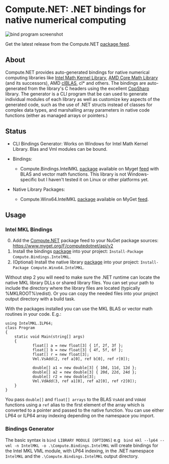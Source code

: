 # Compute.NET: .NET bindings for native numerical computing
![bind program screenshot](https://lh3.googleusercontent.com/2RbLRXz9dAq5_sFpDNa6zp81bUFRzBmaAr0EVUOZrNYgs89Ni_RYpDLQ69Vai8L1m0-zGwbputYat3EmmQAMuZpRlWehfnW3sPUm8irAnEodaVGxWfiAGL5msiGUTmVGyzEpoVekJUVRyUlSFl5HrYD0MW1T-yzHc6VtxJICWW2nUIneSxZiiewLqKfXaw7VEWLr_zBctJ9buuTib2LNZEHKMg2xuBEc6ld5FbC86Gqj-PS1Mh-j15ekrboaVpQmUCr7sokiY1xPYgcE9bAYH8iLmCacX-Ndoqg_eL6KVf7WJnHb4XZYEcRtsspV8E1j_l6Yyf5HM-ini2RSJZjpgj8l8TgBiTkFZn3GU1gZWf9iHyXkNZVjmA4ldluhIgaCyhD_68Vg6HEtVoTblRrMoT7DaRGGVd6QHd7DdjxlJJoxDACwx7HlFX_FzN6TsDJglkSaxalYfQ7xozNiYvbto7bhvnsbNRisDqSuso3E3JYVqnBool64S3CJmfx2bflIKnJ8ZmDe3zvu2jWwJMqzKLR0HUp_I3UYiiOYTj4Hzl8D5zS7jLifrpWHfVpu2X-QrZQcUJNGWKsPRrjdT3H6gAEPBNnwaVxprctX9w4=w845-h394-no)

Get the latest release from the Compute.NET [package feed](https://www.myget.org/feed/Packages/computedotnet).

## About
Compute.NET provides auto-generated bindings for native numerical computing libraries like [Intel Math Kernel Library](https://software.intel.com/en-us/mkl), [AMD Core Math Library](https://developer.amd.com/tools-and-sdks/archive/acml-downloads-resources/) (and its successors), AMD [clBLAS](https://gpuopen.com/compute-product/clblas/), cl* and others. The bindings are auto-generated from the library's C headers using the excellent [CppSharp](https:/github.com/Mono/CppSharp) library. The generator is a CLI program that be can used to generate individual modules of each library as well as customize key aspects of the generated code, such as the use of .NET structs instead of classes for complex data types, and marshalling array parameters in native code functions (either as managed arrays or pointers.) 

## Status
* CLI Bindings Generator: Works on Windows for Intel Math Kernel Library. Blas and Vml modules can be bound.

* Bindings: 
	* Compute.Bindings.IntelMKL [package](https://www.myget.org/feed/computedotnet/package/nuget/Compute.Bindings.IntelMKL) available on Myget [feed](https://www.myget.org/F/computedotnet/api/v2) with BLAS and vector math functions. This library is not Windows-specific but I haven't tested it on Linux or other platforms yet.

* Native Library Packages: 
	* Compute.Winx64.IntelMKL [package](https://www.myget.org/feed/computedotnet/package/nuget/Compute.Winx64.IntelMKL) available on MyGet [feed](https://www.myget.org/F/computedotnet/api/v2).
 
## Usage

### Intel MKL Bindings
0. Add the [Compute.NET](https://www.myget.org/feed/Packages/computedotnet) package feed to your NuGet package sources: https://www.myget.org/F/computedotnet/api/v2
1. Install the bindings [package](https://www.myget.org/feed/computedotnet/package/nuget/Compute.Bindings.IntelMKL) into your project: `Install-Package Compute.Bindings.IntelMKL`.
2. (Optional) Install the native library [package](https://www.myget.org/feed/computedotnet/package/nuget/Compute.Winx64.IntelMKL) into your project: `Install-Package Compute.Winx64.IntelMKL`.

Without step 2 you will need to make sure the .NET runtime can locate the native MKL library DLLs or shared library files. You can set your path to include the directory where the library files are located (typically %MKLROOT%\redist). Or you can copy the needed files into your project output directory with a build task.

With the packages installed you can use the MKL BLAS or vector math routines in your code. E.g.:
```
using IntelMKL.ILP64;
class Program
{
	static void Main(string[] args)
	{
    		float[] a = new float[3] { 1f, 2f, 3f };
    		float[] b = new float[3] { 4f, 5f, 6f };
    		float[] r = new float[3];
    		Vml.VsAdd(2, ref a[0], ref b[0], ref r[0]);

    		double[] a1 = new double[3] { 10d, 11d, 12d };
    		double[] a2 = new double[3] { 20d, 22d, 24d };
    		double[] r2 = new double[3];
    		Vml.VdAdd(3, ref a1[0], ref a2[0], ref r2[0]);
	}
}
```

You pass `double[]` and `float[] arrays` to the BLAS `VsAdd` and `VdAdd` functions using a `ref` alias to the first element of the array which is converted to a pointer and passed to the native function. You can use either LP64 or ILP64 array indexing depending on the namespace you import. 

### Bindings Generator
The basic syntax is `bind LIBRARY MODULE [OPTIONS]` e.g ` bind mkl --lp64 --vml -n IntelMKL -o .\Compute.Bindings.IntelMKL` will create bindings for the Intel MKL VML module, with LP64 indexing, in the .NET namespace `IntelMKL` and the `.\Compute.Bindings.IntelMKL` output directory.   
